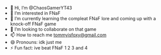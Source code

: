 - 👋 Hi, I’m @ChaosGamerYT43
- 👀 I’m interested in FNaF
- 🌱 I’m currently learning the compleat FNaF lore and coming up with a knock-off FNaF game
- 💞️ I’m looking to collaborate on that game
- 📫 How to reach me tommyisfoxy@gmail.com
- 😄 Pronouns: idk just me 
- ⚡ Fun fact: ive beat FNaF 1 2 3 and 4

<!---
ChaosGamerYT43/ChaosGamerYT43 is a ✨ special ✨ repository because its `README.md` (this file) appears on your GitHub profile.
You can click the Preview link to take a look at your changes.
--->
